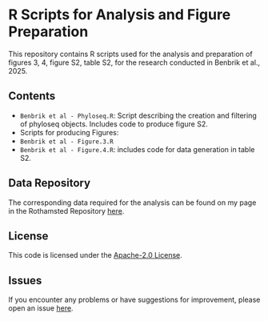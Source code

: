 # R Scripts for Analysis and Figure Preparation

This repository contains R scripts used for the analysis and preparation of figures 3, 4, figure S2, table S2, for the research conducted in Benbrik et al., 2025.

## Contents

- `Benbrik et al - Phyloseq.R`: Script describing the creation and filtering of phyloseq objects. Includes code to produce figure S2.
- Scripts for producing Figures:
- `Benbrik et al - Figure.3.R`
- `Benbrik et al - Figure.4.R`: includes code for data generation in table S2.

## Data Repository

The corresponding data required for the analysis can be found on my page in the Rothamsted Repository [here](https://repository.rothamsted.ac.uk/staff/848w1/tessa-reid).

## License

This code is licensed under the [Apache-2.0 License](https://github.com/tessa-reid/Morocco_Wheat_Rhizoplane_Fungi/blob/main/LICENSE).

## Issues

If you encounter any problems or have suggestions for improvement, please open an issue [here](https://github.com/tessa-reid/Morocco_Wheat_Rhizoplane_Fungi/issues).
